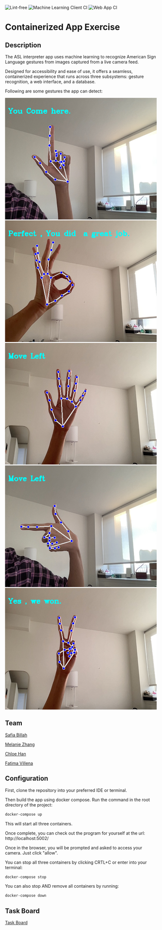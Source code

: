 ![Lint-free](https://github.com/nyu-software-engineering/containerized-app-exercise/actions/workflows/lint.yml/badge.svg)
![Machine Learning Client CI](https://github.com/software-students-fall2024/4-containers-four/actions/workflows/machine-learning-client.yml/badge.svg)
![Web App CI](https://github.com/software-students-fall2024/4-containers-four/actions/workflows/web-app.yml/badge.svg)

# Containerized App Exercise

## Description

The ASL interpreter app uses machine learning to recognize American Sign Language gestures from images captured from a live camera feed.

Designed for accessibility and ease of use, it offers a seamless, containerized experience that runs across three subsystems: gesture recognition, a web interface, and a database.

Following are some gestures the app can detect:

![gesture1](images/gesture1.png)
![gesture2](images/gesture2.png)
![gesture3](images/gesture3.png)
![gesture4](images/gesture4.png)
![gesture5](images/gesture5.png)

## Team

[Safia Billah](https://github.com/safiabillah)

[Melanie Zhang](https://github.com/melanie-y-zhang)

[Chloe Han](https://github.com/jh7316)

[Fatima Villena](https://github.com/favils)

## Configuration

First, clone the repository into your preferred IDE or terminal.

Then build the app using docker compose.  Run the command in the root directory of the project:

```bash
docker-compose up
```

This will start all three containers.

Once complete, you can check out the program for yourself at the url: http://localhost:5002/

Once in the browser, you will be prompted and asked to access your camera.  Just click "allow".

You can stop all three containers by clicking CRTL+C or enter into your terminal:

```bash
docker-compose stop
```

You can also stop AND remove all containers by running:

```bash
docker-compose down
```

## Task Board

[Task Board](https://github.com/orgs/software-students-fall2024/projects/119/views/1)
